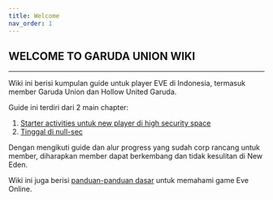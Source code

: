 ```yaml
---
title: Welcome
nav_order: 1
---
```

## __WELCOME TO GARUDA UNION WIKI__

---


Wiki ini berisi kumpulan guide untuk player EVE di Indonesia, termasuk member Garuda Union dan Hollow United Garuda.

Guide ini terdiri dari 2 main chapter:
1. [Starter activities untuk new player di high security space](highsec/highsec.html)
2. [Tinggal di null-sec](nullsec/nullsec.html)

Dengan mengikuti guide dan alur progress yang sudah corp rancang untuk member, diharapkan member dapat berkembang dan tidak kesulitan di New Eden.

Wiki ini juga berisi [panduan-panduan dasar](basicguide/basicguide.html) untuk memahami game Eve Online.
